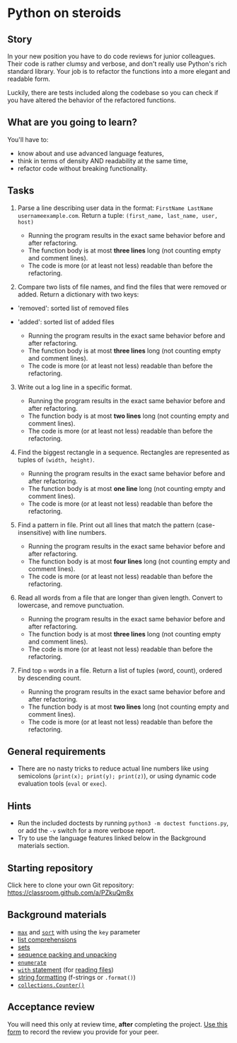 # Python on steroids

## Story

In your new position you have to do code reviews for junior colleagues.
Their code is rather clumsy and verbose, and don't really use
Python's rich standard library. Your job is to refactor the functions
into a more elegant and readable form.

Luckily, there are tests included along the codebase so you can check
if you have altered the behavior of the refactored functions.

## What are you going to learn?

You'll have to:
 - know about and use advanced language features,
 - think in terms of density AND readability at the same time,
 - refactor code without breaking functionality.

## Tasks


1. Parse a line describing user data in the format: `FirstName LastName usernameexample.com`.
Return a tuple: `(first_name, last_name, user, host)`

    - Running the program results in the exact same behavior before and after refactoring.
    - The function body is at most **three lines** long (not counting empty and comment lines).
    - The code is more (or at least not less) readable than before the refactoring.

2. Compare two lists of file names, and find the files that were removed or added.
Return a dictionary with two keys:
- 'removed': sorted list of removed files
- 'added': sorted list of added files

    - Running the program results in the exact same behavior before and after refactoring.
    - The function body is at most **three lines** long (not counting empty and comment lines).
    - The code is more (or at least not less) readable than before the refactoring.

3. Write out a log line in a specific format.

    - Running the program results in the exact same behavior before and after refactoring.
    - The function body is at most **two lines** long (not counting empty and comment lines).
    - The code is more (or at least not less) readable than before the refactoring.

4. Find the biggest rectangle in a sequence.
Rectangles are represented as tuples of `(width, height)`.

    - Running the program results in the exact same behavior before and after refactoring.
    - The function body is at most **one line** long (not counting empty and comment lines).
    - The code is more (or at least not less) readable than before the refactoring.

5. Find a pattern in file. Print out all lines that match the pattern
(case-insensitive) with line numbers.

    - Running the program results in the exact same behavior before and after refactoring.
    - The function body is at most **four lines** long (not counting empty and comment lines).
    - The code is more (or at least not less) readable than before the refactoring.

6. Read all words from a file that are longer than given length.
Convert to lowercase, and remove punctuation.

    - Running the program results in the exact same behavior before and after refactoring.
    - The function body is at most **three lines** long (not counting empty and comment lines).
    - The code is more (or at least not less) readable than before the refactoring.

7. Find top `n` words in a file. Return a list of tuples (word, count), ordered by
descending count.

    - Running the program results in the exact same behavior before and after refactoring.
    - The function body is at most **two lines** long (not counting empty and comment lines).
    - The code is more (or at least not less) readable than before the refactoring.


## General requirements


 - There are no nasty tricks to reduce actual line numbers like using semicolons (`print(x); print(y); print(z)`), or using dynamic code evaluation tools (`eval` or `exec`).

## Hints

- Run the included doctests by running `python3 -m doctest
  functions.py`, or add the `-v` switch for a more verbose report.
- Try to use the language features linked below in the
  Background materials section.

## Starting repository

Click here to clone your own Git repository:
https://classroom.github.com/a/PZkuQm8x

## Background materials

- [`max`](https://docs.python.org/3/library/functions.html#max) and [`sort`](https://docs.python.org/3/library/stdtypes.html#list.sort) with using the `key` parameter
- [list comprehensions](https://docs.python.org/3/tutorial/datastructures.html#list-comprehensions)
- [sets](https://docs.python.org/3/tutorial/datastructures.html#sets)
- [sequence packing and unpacking](https://docs.python.org/3/tutorial/datastructures.html#tuples-and-sequences)
- [`enumerate`](https://docs.python.org/3/library/functions.html#enumerate)
- [`with` statement](https://docs.python.org/3/reference/compound_stmts.html#with) (for [reading files](https://docs.python.org/3/tutorial/inputoutput.html#reading-and-writing-files))
- [string formatting](https://docs.python.org/3/tutorial/inputoutput.html#fancier-output-formatting) (f-strings or `.format()`)
- [`collections.Counter()`](https://docs.python.org/3/library/collections.html#collections.Counter)

## Acceptance review

You will need this only at review time, **after** completing the
project. [Use this form](https://forms.gle/DUCAAKJ3sqdLf8bA9) to record
the review you provide for your peer.